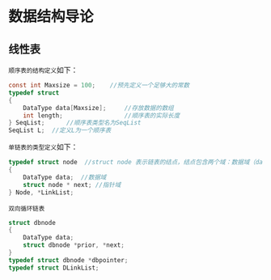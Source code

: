 # 数据结构导论

## 线性表

`顺序表的结构定义`如下：

```c
const int Maxsize = 100;    //预先定义一个足够大的常数
typedef struct
{
    DataType data[Maxsize];     //存放数据的数组
    int length;                 //顺序表的实际长度
} SeqList;      //顺序表类型名为SeqList
SeqList L;  //定义L为一个顺序表
```

`单链表的类型定义`如下：

```c
typedef struct node  //struct node 表示链表的结点，结点包含两个域：数据域（data）和指针域（next）
{
    DataType data;  //数据域
    struct node * next; //指针域
} Node, *LinkList;
```

`双向循环链表`

```c
struct dbnode
{
    DataType data;
    struct dbnode *prior, *next;
}
typedef struct dbnode *dbpointer;
typedef struct DLinkList;
```
